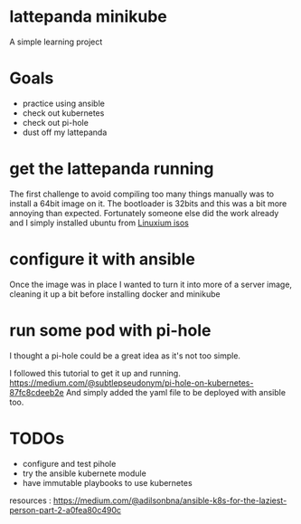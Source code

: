 lattepanda minikube
===================

A simple learning project

# Goals
- practice using ansible
- check out kubernetes
- check out pi-hole
- dust off my lattepanda


# get the lattepanda running
The first challenge to avoid compiling too many things manually was to install a 64bit image on it. 
The bootloader is 32bits and this was a bit more annoying than expected.
Fortunately someone else did the work already and I simply installed ubuntu from [Linuxium isos](http://www.linuxium.com.au/isos)

# configure it with ansible
Once the image was in place I wanted to turn it into more of a server image, 
cleaning it up a bit before installing docker and minikube

# run some pod with pi-hole
I thought a pi-hole could be a great idea as it's not too simple.

I followed this tutorial to get it up and running.
https://medium.com/@subtlepseudonym/pi-hole-on-kubernetes-87fc8cdeeb2e
And simply added the yaml file to be deployed with ansible too.


# TODOs
- configure and test pihole
- try the ansible kubernete module
- have immutable playbooks to use kubernetes

resources : 
https://medium.com/@adilsonbna/ansible-k8s-for-the-laziest-person-part-2-a0fea80c490c

